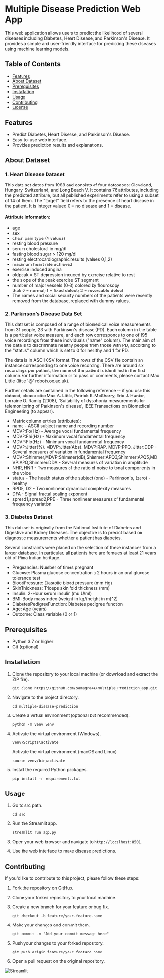 # Multiple Disease Prediction Web App

This web application allows users to predict the likelihood of several diseases including Diabetes, Heart Disease, and Parkinson's Disease. It provides a simple and user-friendly interface for predicting these diseases using machine learning models.

## Table of Contents
- [Features](#features)
- [About Dataset](#dataset)
- [Prerequisites](#prerequisites)
- [Installation](#installation)
- [Usage](#usage)
- [Contributing](#contributing)
- [License](#license)

## Features
- Predict Diabetes, Heart Disease, and Parkinson's Disease.
- Easy-to-use web interface.
- Provides prediction results and explanations.

## About Dataset

### 1. Heart Disease Dataset
  This data set dates from 1988 and consists of four databases: Cleveland, Hungary, Switzerland, and Long Beach V. It contains 76 attributes, including the predicted attribute, but all published experiments refer to using a subset of 14 of them. The "target" field refers to the presence of heart disease in the patient. It is integer valued 0 = no disease and 1 = disease.

#### Attribute Information:
* age    
* sex    
* chest pain type (4 values)     
* resting blood pressure    
* serum cholestoral in mg/dl    
* fasting blood sugar > 120 mg/dl    
* resting electrocardiographic results (values 0,1,2)    
* maximum heart rate achieved    
* exercise induced angina    
* oldpeak = ST depression induced by exercise relative to rest    
* the slope of the peak exercise ST segment    
* number of major vessels (0-3) colored by flourosopy     
thal: 0 = normal; 1 = fixed defect; 2 = reversable defect     
* The names and social security numbers of the patients were recently removed from the database, replaced with dummy values.    

### 2. Parkinson’s Disease Data Set
This dataset is composed of a range of biomedical voice measurements from 31 people, 23 with Parkinson's disease (PD). Each column in the table is a particular voice measure, and each row corresponds to one of 195 voice recordings from these individuals ("name" column). The main aim of the data is to discriminate healthy people from those with PD, according to the "status" column which is set to 0 for healthy and 1 for PD.

The data is in ASCII CSV format. The rows of the CSV file contain an instance corresponding to one voice recording. There are around six recordings per patient, the name of the patient is identified in the first column.For further information or to pass on comments, please contact Max Little (little '@' robots.ox.ac.uk).

Further details are contained in the following reference -- if you use this dataset, please cite:
Max A. Little, Patrick E. McSharry, Eric J. Hunter, Lorraine O. Ramig (2008), 'Suitability of dysphonia measurements for telemonitoring of Parkinson's disease', IEEE Transactions on Biomedical Engineering (to appear).     

* Matrix column entries (attributes):
* name - ASCII subject name and recording number
* MDVP:Fo(Hz) - Average vocal fundamental frequency
* MDVP:Fhi(Hz) - Maximum vocal fundamental frequency
* MDVP:Flo(Hz) - Minimum vocal fundamental frequency
* MDVP:Jitter(%), MDVP:Jitter(Abs), MDVP:RAP, MDVP:PPQ, Jitter:DDP - Several measures of variation in fundamental frequency
* MDVP:Shimmer,MDVP:Shimmer(dB),Shimmer:APQ3,Shimmer:APQ5,MDVP:APQ,Shimmer:DDA - Several measures of variation in amplitude
* NHR, HNR - Two measures of the ratio of noise to tonal components in the voice
* status - The health status of the subject (one) - Parkinson's, (zero) - healthy
* RPDE, D2 - Two nonlinear dynamical complexity measures
* DFA - Signal fractal scaling exponent
* spread1,spread2,PPE - Three nonlinear measures of fundamental frequency variation

### 3. Diabetes Dataset
This dataset is originally from the National Institute of Diabetes and Digestive and Kidney Diseases. The objective is to predict based on diagnostic measurements whether a patient has diabetes.    

Several constraints were placed on the selection of these instances from a larger database. In particular, all patients here are females at least 21 years old of Pima Indian heritage.

* Pregnancies: Number of times pregnant
* Glucose: Plasma glucose concentration a 2 hours in an oral glucose tolerance test
* BloodPressure: Diastolic blood pressure (mm Hg)
* SkinThickness: Triceps skin fold thickness (mm)
* Insulin: 2-Hour serum insulin (mu U/ml)
* BMI: Body mass index (weight in kg/(height in m)^2)
* DiabetesPedigreeFunction: Diabetes pedigree function
* Age: Age (years)
* Outcome: Class variable (0 or 1)

## Prerequisites
- Python 3.7 or higher
- Git (optional)

## Installation

1. Clone the repository to your local machine (or download and extract the ZIP file).
    ```
    git clone https://github.com/samagra44/Multiple_Prediction_app.git
    ```

2. Navigate to the project directory.
    ```
    cd multiple-disease-prediction
    ```

3. Create a virtual environment (optional but recommended).
    ```
    python -m venv venv
    ```

4. Activate the virtual environment (Windows).
    ```
    venv\Scripts\activate
    ```

   Activate the virtual environment (macOS and Linux).
    ```
    source venv/bin/activate
    ```

5. Install the required Python packages.
    ```
    pip install -r requirements.txt
    ```

## Usage
1. Go to src path.
    ```
    cd src
    ```
2. Run the Streamlit app.
    ```
    streamlit run app.py
    ```

3. Open your web browser and navigate to `http://localhost:8501`.

4. Use the web interface to make disease predictions.

## Contributing

If you'd like to contribute to this project, please follow these steps:

1. Fork the repository on GitHub.

2. Clone your forked repository to your local machine.

3. Create a new branch for your feature or bug fix.
    ```
    git checkout -b feature/your-feature-name
    ```

4. Make your changes and commit them.
    ```
    git commit -m "Add your commit message here"
    ```

5. Push your changes to your forked repository.
    ```
    git push origin feature/your-feature-name
    ```

6. Open a pull request on the original repository.

![Streamlit](https://github.com/samagra44/Multiple_Prediction_app/assets/77968722/2077ef79-5748-4bd6-aaa8-3b197457d884)


